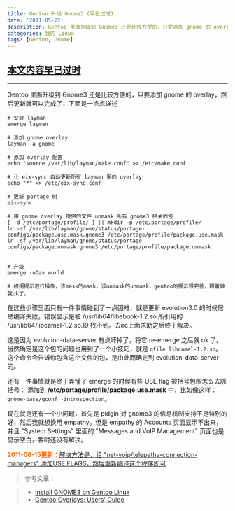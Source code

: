```yaml
---
title: Gentoo 升级 Gnome3 (早已过时)
date: '2011-05-22'
description: Gentoo 里面升级到 Gnome3 还是比较方便的，只要添加 gnome 的 overlay，然后更新就可以完成了，下面是一点点详述
categories: 我的 Linux
tags: [Gentoo, Gnome]
---
```

## <ins datetime="2012-08-11T12:23:43+00:00">__本文内容早已过时__</ins>
-----

Gentoo 里面升级到 Gnome3 还是比较方便的，只要添加 gnome 的 overlay，然后更新就可以完成了，下面是一点点详述

```
# 安装 layman
emerge layman

# 添加 gnome overlay
layman -a gnome

# 添加 overlay 配置
echo "source /var/lib/layman/make.conf" >> /etc/make.conf

# 让 eix-sync 自动更新所有 layman 里的 overlay
echo "*" >> /etc/eix-sync.conf

# 更新 portage 树
eix-sync

# 用 gnome overlay 提供的文件 unmask 所有 gnome3 相关的包
[ -d /etc/portage/profile/ ] || mkdir -p /etc/portage/profile/
ln -sf /var/lib/layman/gnome/status/portage-configs/package.use.mask.gnome3 /etc/portage/profile/package.use.mask
ln -sf /var/lib/layman/gnome/status/portage-configs/package.unmask.gnome3 /etc/portage/profile/package.unmask


# 升级
emerge -uDav world

# 根据提示进行操作，该mask的mask，该unmask的unmask，gentoo的提示很完善，跟着做就ok了。
```

在这些步骤里面只有一件事情碰到了一点困难，就是更新 evolution3.0 的时候居然编译失败，错误显示是被 /usr/lib64/libebook-1.2.so 所引用的 /usr/lib64/libcamel-1.2.so.19 找不到。去irc上面求助之后终于解决。

这是因为 evolution-data-server 有点坏掉了，将它 re-emerge 之后就 ok 了。当然确定是这个包的问题也用到了一个小技巧，就是 `qfile libcamel-1.2.so`。这个命令会告诉你包含这个文件的包，是由此而确定到 evolution-data-server 的。

还有一件事情就是终于弄懂了 emerge 的时候有些 USE flag 被括号包围怎么去除括号： 添加到 __/etc/portage/profile/package.use.mask__ 中，比如像这样：`gnome-base/gconf -introspection`。

现在就是还有一个小问题，首先是 pidgin 对 gnome3 的信息机制支持不是特别的好，然后我就想换用 empathy。但是 empathy 的 Accounts 页面显示不出来，并且 "System Settings" 里面的 "Messages and VoIP Management" 页面也是显示空白<del>，暂时还没有解决</del>。

<span style="color: #ff6600;">__2011-06-15更新：__</span><ins datetime="2011-06-15T12:23:43+00:00">解决方法是，给 "net-voip/telepathy-connection-managers" 添加USE FLAGS，然后重新编译这个程序即可</ins>

> 参考文章：

> * [Install GNOME3 on Gentoo Linux][1]
> * [Gentoo Overlays: Users' Guide][2]

[1]: http://bone.twbbs.org.tw/blog/archives/2139 "Install GNOME3 on Gentoo Linux." 
[2]: http://www.gentoo.org/proj/en/overlays/userguide.xml#doc_chap2 "Gentoo Overlays: Users' Guide"